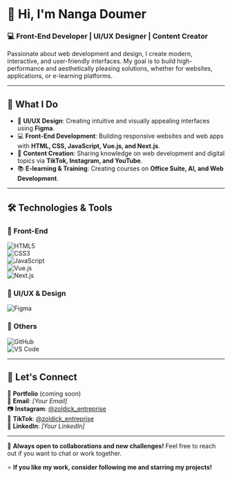 # 👋 Hi, I'm Nanga Doumer  

### 💻 Front-End Developer | UI/UX Designer | Content Creator  

Passionate about web development and design, I create modern, interactive, and user-friendly interfaces. My goal is to build high-performance and aesthetically pleasing solutions, whether for websites, applications, or e-learning platforms.  

---

## 🚀 What I Do  

- 🎨 **UI/UX Design**: Creating intuitive and visually appealing interfaces using **Figma**.  
- 💻 **Front-End Development**: Building responsive websites and web apps with **HTML, CSS, JavaScript, Vue.js, and Next.js**.  
- 🎥 **Content Creation**: Sharing knowledge on web development and digital topics via **TikTok, Instagram, and YouTube**.  
- 📚 **E-learning & Training**: Creating courses on **Office Suite, AI, and Web Development**.  

---

## 🛠 Technologies & Tools  

### 🔹 Front-End  
![HTML5](https://img.shields.io/badge/HTML5-E34F26?style=for-the-badge&logo=html5&logoColor=white)  
![CSS3](https://img.shields.io/badge/CSS3-1572B6?style=for-the-badge&logo=css3&logoColor=white)  
![JavaScript](https://img.shields.io/badge/JavaScript-F7DF1E?style=for-the-badge&logo=javascript&logoColor=black)  
![Vue.js](https://img.shields.io/badge/Vue.js-4FC08D?style=for-the-badge&logo=vue.js&logoColor=white)  
![Next.js](https://img.shields.io/badge/Next.js-000000?style=for-the-badge&logo=nextdotjs&logoColor=white)  

### 🔹 UI/UX & Design  
![Figma](https://img.shields.io/badge/Figma-F24E1E?style=for-the-badge&logo=figma&logoColor=white)  

### 🔹 Others  
![GitHub](https://img.shields.io/badge/GitHub-181717?style=for-the-badge&logo=github&logoColor=white)  
![VS Code](https://img.shields.io/badge/VS%20Code-007ACC?style=for-the-badge&logo=visual-studio-code&logoColor=white)  

---

## 📢 Let's Connect  

💼 **Portfolio** (coming soon)  
📧 **Email**: *[Your Email]*  
📷 **Instagram**: [@zoldick_entreprise](https://www.instagram.com/)  
🎥 **TikTok**: [@zoldick_entreprise](https://www.tiktok.com/)  
💬 **LinkedIn**: *[Your LinkedIn]*  

---

🚀 **Always open to collaborations and new challenges!** Feel free to reach out if you want to chat or work together.  

⭐️ **If you like my work, consider following me and starring my projects!**  